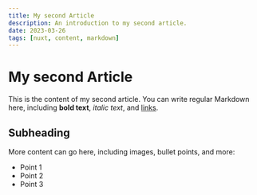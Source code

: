 ```yaml
---
title: My second Article
description: An introduction to my second article.
date: 2023-03-26
tags: [nuxt, content, markdown]
---
```


# My second Article

This is the content of my second article. You can write regular Markdown here, including **bold text**, _italic text_, and [links](http://example.com).

## Subheading

More content can go here, including images, bullet points, and more:

- Point 1
- Point 2
- Point 3
